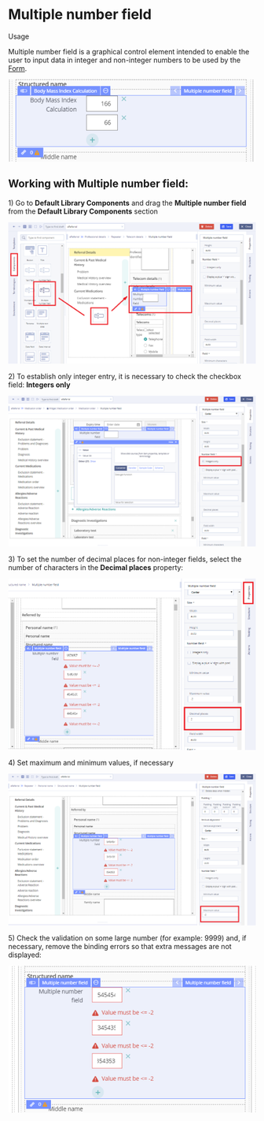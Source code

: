 # Multiple number field

Usage

Multiple number field is a graphical control element intended to enable the user to input data in integer and non-integer numbers to be used by the [Form](../ehr-forms-forms-in-detail/).

![](../.gitbook/assets/34840681.png)

## Working with Multiple number field: <a id="Multiplenumberfield-WorkingwithMultiplenumberfield:"></a>

1\) Go to **Default Library Components** and drag the **Multiple number field** from the **Default Library Components** section

![](../.gitbook/assets/34842251.png)

2\) To establish only integer entry, it is necessary to check the checkbox field: **Integers only**

![](../.gitbook/assets/34840597.png)

3\) To set the number of decimal places for non-integer fields, select the number of characters in the **Decimal places** property:

![](../.gitbook/assets/34840679.png)

4\) Set maximum and minimum values, if necessary

![](../.gitbook/assets/34840676.png)

5\) Check the validation on some large number \(for example: 9999\) and, if necessary, remove the binding errors so that extra messages are not displayed:

![](../.gitbook/assets/34840677.png)

